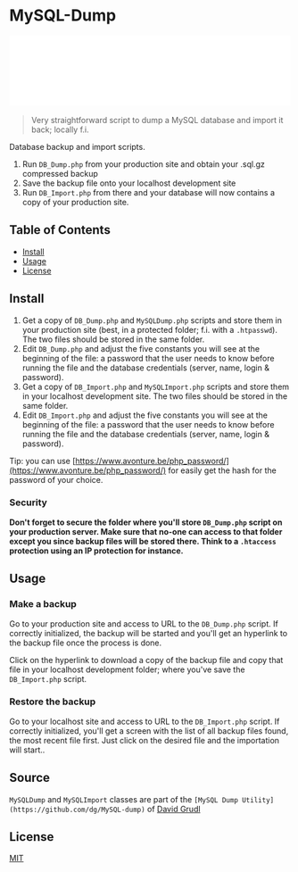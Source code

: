 # MySQL-Dump

![Banner](./banner.svg)

> Very straightforward script to dump a MySQL database and import it back; locally f.i.

Database backup and import scripts.

1. Run `DB_Dump.php` from your production site and obtain your .sql.gz compressed backup
2. Save the backup file onto your localhost development site
3. Run `DB_Import.php` from there and your database will now contains a copy of your production site.

## Table of Contents

- [Install](#install)
- [Usage](#usage)
- [License](#license)

## Install

1. Get a copy of `DB_Dump.php` and `MySQLDump.php` scripts and store them in your production site (best, in a protected folder; f.i. with a `.htpasswd`). The two files should be stored in the same folder.
2. Edit `DB_Dump.php` and adjust the five constants you will see at the beginning of the file: a password that the user needs to know before running the file and the database credentials (server, name, login & password).
3. Get a copy of `DB_Import.php` and `MySQLImport.php` scripts and store them in your localhost development site. The two files should be stored in the same folder.
4. Edit `DB_Import.php` and adjust the five constants you will see at the beginning of the file: a password that the user needs to know before running the file and the database credentials (server, name, login & password).

Tip: you can use [https://www.avonture.be/php_password/](https://www.avonture.be/php_password/) for easily get the hash for the password of your choice.

### Security

**Don't forget to secure the folder where you'll store `DB_Dump.php` script on your production server. Make sure that no-one can access to that folder except you since backup files will be stored there. Think to a `.htaccess` protection using an IP protection for instance.**

## Usage

### Make a backup

Go to your production site and access to URL to the `DB_Dump.php` script. If correctly initialized, the backup will be started and you'll get an hyperlink to the backup file once the process is done.

Click on the hyperlink to download a copy of the backup file and copy that file in your localhost development folder; where you've save the `DB_Import.php` script.

### Restore the backup

Go to your localhost site and access to URL to the `DB_Import.php` script. If correctly initialized, you'll get a screen with the list of all backup files found, the most recent file first. Just click on the desired file and the importation will start..

## Source

`MySQLDump` and `MySQLImport` classes are part of the `[MySQL Dump Utility](https://github.com/dg/MySQL-dump)` of [David Grudl](https://github.com/dg)

## License

[MIT](LICENSE)

